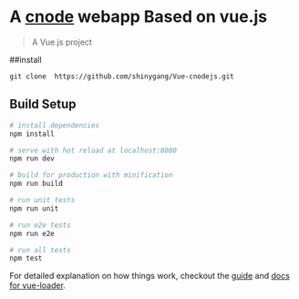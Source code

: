 # A [cnode](https://cnodejs.org/) webapp Based on vue.js

> A Vue.js project

##install
```shell
git clone  https://github.com/shinygang/Vue-cnodejs.git
```

## Build Setup

``` bash
# install dependencies
npm install

# serve with hot reload at localhost:8080
npm run dev

# build for production with minification
npm run build

# run unit tests
npm run unit

# run e2e tests
npm run e2e

# run all tests
npm test
```

For detailed explanation on how things work, checkout the [guide](http://vuejs-templates.github.io/webpack/) and [docs for vue-loader](http://vuejs.github.io/vue-loader).
